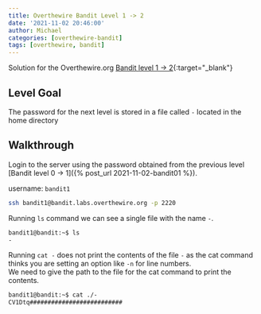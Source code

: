 ```yaml
---
title: Overthewire Bandit Level 1 -> 2
date: '2021-11-02 20:46:00'
author: Michael
categories: [overthewire-bandit]
tags: [overthewire, bandit]
---
```


Solution for the Overthewire.org [Bandit level 1 -> 2](https://overthewire.org/wargames/bandit/bandit2.html){:target="\_blank"}  

## Level Goal  

The password for the next level is stored in a file called `-` located in the home directory

## Walkthrough   
Login to the server using the password obtained from the previous level [Bandit level 0 -> 1]({% post_url 2021-11-02-bandit01 %}).  

username: `bandit1`

```bash
ssh bandit1@bandit.labs.overthewire.org -p 2220
```

Running `ls` command we can see a single file with the name `-`.  

```bash 
bandit1@bandit:~$ ls 
-
```

Running `cat -` does not print the contents of the file `-` as the cat command thinks you are setting an option like `-n` for line numbers.  
We need to give the path to the file for the cat command to print the contents.

```bash
bandit1@bandit:~$ cat ./-  
CV1Dtq##########################
```